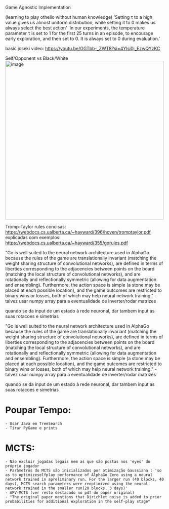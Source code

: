 Game Agnostic Implementation

(learning to play othello without human knowledge)
'Setting τ to a high value gives us almost uniform distribution, while setting it to 0 makes us always select the best action'
'In our experiments, the temperature parameter τ is set to 1 for the first 25 turns in an episode, to encourage early exploration, and then set to 0. It is always set to 0 during evaluation.'  

basic joseki video:
https://youtu.be/GGTbb-_ZWT8?si=4Ylsi0j_EzwQYzKC

Self/Opponent vs Black/White
<img width="501" alt="image" src="https://github.com/tomazcomz/SigmaZero/assets/125892880/1565ce0f-ad0a-45df-a1f7-cf25326a2ec7">

Tromp-Taylor rules
concisas: https://webdocs.cs.ualberta.ca/~hayward/396/hoven/tromptaylor.pdf
explicadas com exemplos: https://webdocs.cs.ualberta.ca/~hayward/355/gorules.pdf

"Go is well suited to the neural network architecture used in AlphaGo because the rules of
the game are translationally invariant (matching the weight sharing structure of convolutional
networks), are defined in terms of liberties corresponding to the adjacencies between points
on the board (matching the local structure of convolutional networks), and are rotationally and
reflectionally symmetric (allowing for data augmentation and ensembling). Furthermore, the
action space is simple (a stone may be placed at each possible location), and the game outcomes
are restricted to binary wins or losses, both of which may help neural network training."  - talvez usar numpy array para a eventualidade de inverter/rodar matrizes

quando se da input de um estado à rede neuronal, dar tambem input as suas rotacoes e simetrias

"Go is well suited to the neural network architecture used in AlphaGo because the rules of
the game are translationally invariant (matching the weight sharing structure of convolutional
networks), are defined in terms of liberties corresponding to the adjacencies between points
on the board (matching the local structure of convolutional networks), and are rotationally and
reflectionally symmetric (allowing for data augmentation and ensembling). Furthermore, the
action space is simple (a stone may be placed at each possible location), and the game outcomes
are restricted to binary wins or losses, both of which may help neural network training."  - talvez usar numpy array para a eventualidade de inverter/rodar matrizes

quando se da input de um estado à rede neuronal, dar tambem input as suas rotacoes e simetrias

# Poupar Tempo:

    - Usar Java em TreeSearch
    - Tirar PyGame e prints

# MCTS:
    
    - Não excluir jogadas legais nem as que são postas nos 'eyes' do próprio jogador
    - Parâmetros do MCTS são inicializados por otimização Gaussiana : 'so as to optimizeselfplay performance of AlphaGo Zero using a neural network trained in apreliminary run. For the larger run (40 blocks, 40 days), MCTS search parameters were reoptimized using the neural network trained in the smaller run(20 blocks, 3 days)'
    - APV-MCTS (ver resto destacado no pdf do paper original)
    - "The original paper mentions that Dirichlet noise is added to prior probabilities for additional exploration in the self-play stage"